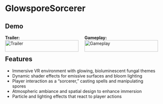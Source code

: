 # GlowsporeSorcerer

## Demo

<div style="display: flex; gap: 20px;">

<div style="flex: 1; text-align: left;">
  <b>Trailer:</b><br>
  <a href="https://www.youtube.com/watch?v=BgZIfqkDIxA">
    <img src="https://img.youtube.com/vi/BgZIfqkDIxA/0.jpg" alt="Trailer" width="100%" />
  </a>
</div>

<div style="flex: 1; text-align: left;">
  <b>Gameplay:</b><br>
  <a href="https://www.youtube.com/watch?v=bo4jIIpeAJE">
    <img src="https://img.youtube.com/vi/bo4jIIpeAJE/0.jpg" alt="Gameplay" width="100%" />
  </a>
</div>

</div>

## Features

- Immersive VR environment with glowing, bioluminescent fungal themes  
- Dynamic shader effects for emissive surfaces and bloom lighting  
- Player interaction as a “sorcerer,” casting spells and manipulating spores  
- Atmospheric ambiance and spatial design to enhance immersion  
- Particle and lighting effects that react to player actions  
